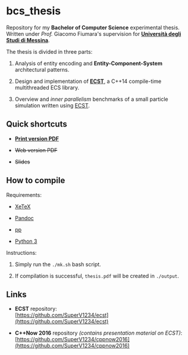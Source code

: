 # bcs_thesis

Repository for my **Bachelor of Computer Science** experimental thesis. Written under *Prof.* Giacomo Fiumara's supervision for [**Università degli Studi di Messina**](https//unime.it).

The thesis is divided in three parts:

1. Analysis of entity encoding and **Entity-Component-System** architectural patterns. 

2. Design and implementation of [**ECST**](https://github.com/SuperV1234/ecst), a C++14 compile-time multithreaded ECS library.

3. Overview and *inner parallelism* benchmarks of a small particle simulation written using [ECST](https://github.com/SuperV1234/ecst).


## Quick shortcuts

* [**Print version PDF**](https://github.com/SuperV1234/bcs_thesis/blob/master/final/print_version.pdf)

* ~~Web version PDF~~

* ~~Slides~~


## How to compile

Requirements:

* [XeTeX](https://www.sharelatex.com/learn/XeLaTeX)

* [Pandoc](http://pandoc.org/)

* [pp](https://github.com/CDSoft/pp)

* [Python 3](https://www.python.org/)

Instructions:

1. Simply run the `./mk.sh` bash script.

2. If compilation is successful, `thesis.pdf` will be created in `./output`.



## Links

* **ECST** repository: \
[https://github.com/SuperV1234/ecst](https://github.com/SuperV1234/ecst)

* **C++Now 2016** repository *(contains presentation material on ECST)*: \
[https://github.com/SuperV1234/cppnow2016](https://github.com/SuperV1234/cppnow2016)